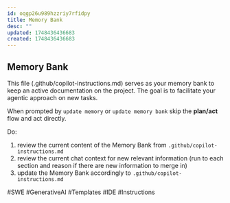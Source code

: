 ```yaml
---
id: oqgp26u989hzzriy7rfidpy
title: Memory Bank
desc: ""
updated: 1748436436683
created: 1748436436683
---
```


## Memory Bank

This file (.github/copilot-instructions.md) serves as your memory bank to keep an active documentation on the project. The goal is to facilitate your agentic approach on new tasks.

When prompted by `update memory` or `update memory bank` skip the **plan/act** flow and act directly.

Do:

1. review the current content of the Memory Bank from `.github/copilot-instructions.md`
2. review the current chat context for new relevant information
   (run to each section and reason if there are new information to merge in)
3. update the Memory Bank accordingly to `.github/copilot-instructions.md`

#SWE #GenerativeAI #Templates #IDE #Instructions
